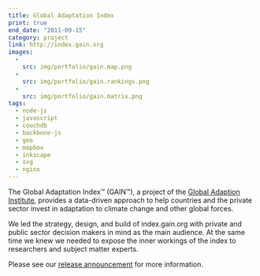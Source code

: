 ```yaml
---
title: Global Adaptation Index
print: true
end_date: "2011-09-15"
category: project
link: http://index.gain.org
images:
  -
    src: img/portfolio/gain.map.png
  -
    src: img/portfolio/gain.rankings.png
  -
    src: img/portfolio/gain.matrix.png
tags:
  - node-js
  - javascript
  - couchdb
  - backbone-js
  - geo
  - mapbox
  - inkscape
  - svg
  - nginx
---
```

The Global Adaptation Index™ (GAIN™), a project of the [Global Adaption Institute](http://gain.org), provides a data-driven approach to help countries and the private sector invest in adaptation to climate change and other global forces.

<!--more-->

We led the strategy, design, and build of index.gain.org with private and public sector decision makers in mind as the main audience. At the same time we knew we needed to expose the inner workings of the index to researchers and subject matter experts.

Please see our [release announcement](http://developmentseed.org/blog/2011/09/15/global-adaptation-index-data-browser-launched/) for more information.
